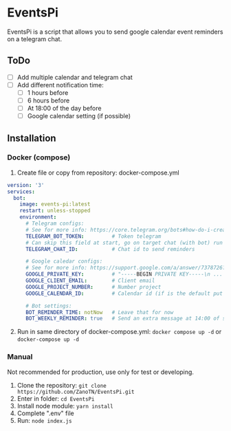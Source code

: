 # EventsPi
EventsPi is a script that allows you to send google calendar event reminders on a telegram chat.

## ToDo
- [ ] Add multiple calendar and telegram chat
- [ ] Add different notification time:
  - [ ] 1 hours before
  - [ ] 6 hours before
  - [ ] At 18:00 of the day before
  - [ ] Google calendar setting (if possible)

## Installation
### Docker (compose)
1. Create file or copy from repository: docker-compose.yml
```yaml
version: '3'
services:
  bot:
    image: events-pi:latest
    restart: unless-stopped
    environment:
      # Telegram configs:
      # See for more info: https://core.telegram.org/bots#how-do-i-create-a-bot
      TELEGRAM_BOT_TOKEN:         # Token telegram
      # Can skip this field at start, go on target chat (with bot) run "/id" and then recrate the container with this field
      TELEGRAM_CHAT_ID:           # Chat id to send reminders

      # Google caledar configs:
      # See for more info: https://support.google.com/a/answer/7378726?hl=en
      GOOGLE_PRIVATE_KEY:         # "-----BEGIN PRIVATE KEY-----\n ... \n-----END PRIVATE KEY-----\n"
      GOOGLE_CLIENT_EMAIL:        # Client email
      GOOGLE_PROJECT_NUMBER:      # Number project
      GOOGLE_CALENDAR_ID:         # Calendar id (if is the default put the email of account)

      # Bot settings:
      BOT_REMINDER_TIME: notNow   # Leave that for now  
      BOT_WEEKLY_REMINDER: true   # Send an extra message at 14:00 of sunday with all events of the next week (true|false)
```
2. Run in same directory of docker-compose.yml: ```docker compose up -d``` or ```docker-compose up -d```

### Manual
Not recommended for production, use only for test or developing.
1. Clone the repository: ```git clone https://github.com/ZanoTN/EventsPi.git```
2. Enter in folder: ```cd EventsPi```
3. Install node module: ```yarn install```
4. Complete ".env" file
5. Run: ```node index.js```